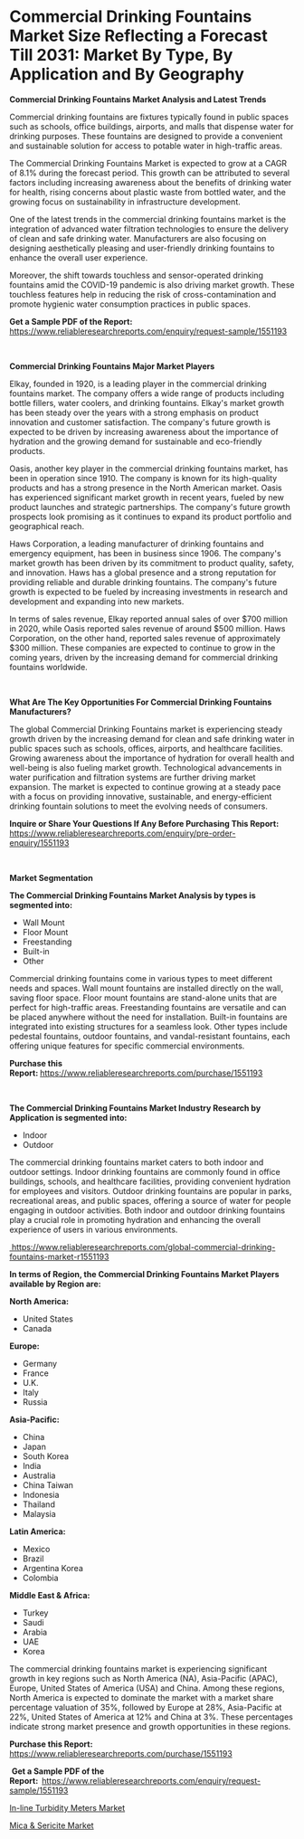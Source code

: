 <p><h1>Commercial Drinking Fountains Market Size Reflecting a Forecast Till 2031: Market By Type, By Application and By Geography</h1></p><p><strong>Commercial Drinking Fountains Market Analysis and Latest Trends</strong></p>
<p><p>Commercial drinking fountains are fixtures typically found in public spaces such as schools, office buildings, airports, and malls that dispense water for drinking purposes. These fountains are designed to provide a convenient and sustainable solution for access to potable water in high-traffic areas.</p><p>The Commercial Drinking Fountains Market is expected to grow at a CAGR of 8.1% during the forecast period. This growth can be attributed to several factors including increasing awareness about the benefits of drinking water for health, rising concerns about plastic waste from bottled water, and the growing focus on sustainability in infrastructure development.</p><p>One of the latest trends in the commercial drinking fountains market is the integration of advanced water filtration technologies to ensure the delivery of clean and safe drinking water. Manufacturers are also focusing on designing aesthetically pleasing and user-friendly drinking fountains to enhance the overall user experience.</p><p>Moreover, the shift towards touchless and sensor-operated drinking fountains amid the COVID-19 pandemic is also driving market growth. These touchless features help in reducing the risk of cross-contamination and promote hygienic water consumption practices in public spaces.</p></p>
<p><strong>Get a Sample PDF of the Report:&nbsp;</strong> <a href="https://www.reliableresearchreports.com/enquiry/request-sample/1551193">https://www.reliableresearchreports.com/enquiry/request-sample/1551193</a></p>
<p>&nbsp;</p>
<p><strong>Commercial Drinking Fountains Major Market Players</strong></p>
<p><p>Elkay, founded in 1920, is a leading player in the commercial drinking fountains market. The company offers a wide range of products including bottle fillers, water coolers, and drinking fountains. Elkay's market growth has been steady over the years with a strong emphasis on product innovation and customer satisfaction. The company's future growth is expected to be driven by increasing awareness about the importance of hydration and the growing demand for sustainable and eco-friendly products.</p><p>Oasis, another key player in the commercial drinking fountains market, has been in operation since 1910. The company is known for its high-quality products and has a strong presence in the North American market. Oasis has experienced significant market growth in recent years, fueled by new product launches and strategic partnerships. The company's future growth prospects look promising as it continues to expand its product portfolio and geographical reach.</p><p>Haws Corporation, a leading manufacturer of drinking fountains and emergency equipment, has been in business since 1906. The company's market growth has been driven by its commitment to product quality, safety, and innovation. Haws has a global presence and a strong reputation for providing reliable and durable drinking fountains. The company's future growth is expected to be fueled by increasing investments in research and development and expanding into new markets.</p><p>In terms of sales revenue, Elkay reported annual sales of over $700 million in 2020, while Oasis reported sales revenue of around $500 million. Haws Corporation, on the other hand, reported sales revenue of approximately $300 million. These companies are expected to continue to grow in the coming years, driven by the increasing demand for commercial drinking fountains worldwide.</p></p>
<p>&nbsp;</p>
<p><strong>What Are The Key Opportunities For Commercial Drinking Fountains Manufacturers?</strong></p>
<p><p>The global Commercial Drinking Fountains market is experiencing steady growth driven by the increasing demand for clean and safe drinking water in public spaces such as schools, offices, airports, and healthcare facilities. Growing awareness about the importance of hydration for overall health and well-being is also fueling market growth. Technological advancements in water purification and filtration systems are further driving market expansion. The market is expected to continue growing at a steady pace with a focus on providing innovative, sustainable, and energy-efficient drinking fountain solutions to meet the evolving needs of consumers.</p></p>
<p><strong>Inquire or Share Your Questions If Any Before Purchasing This Report:</strong> <a href="https://www.reliableresearchreports.com/enquiry/pre-order-enquiry/1551193">https://www.reliableresearchreports.com/enquiry/pre-order-enquiry/1551193</a></p>
<p>&nbsp;</p>
<p><strong>Market Segmentation</strong></p>
<p><strong>The Commercial Drinking Fountains Market Analysis by types is segmented into:</strong></p>
<p><ul><li>Wall Mount</li><li>Floor Mount</li><li>Freestanding</li><li>Built-in</li><li>Other</li></ul></p>
<p><p>Commercial drinking fountains come in various types to meet different needs and spaces. Wall mount fountains are installed directly on the wall, saving floor space. Floor mount fountains are stand-alone units that are perfect for high-traffic areas. Freestanding fountains are versatile and can be placed anywhere without the need for installation. Built-in fountains are integrated into existing structures for a seamless look. Other types include pedestal fountains, outdoor fountains, and vandal-resistant fountains, each offering unique features for specific commercial environments.</p></p>
<p><strong>Purchase this Report:&nbsp;</strong><a href="https://www.reliableresearchreports.com/purchase/1551193">https://www.reliableresearchreports.com/purchase/1551193</a></p>
<p>&nbsp;</p>
<p><strong>The Commercial Drinking Fountains Market Industry Research by Application is segmented into:</strong></p>
<p><ul><li>Indoor</li><li>Outdoor</li></ul></p>
<p><p>The commercial drinking fountains market caters to both indoor and outdoor settings. Indoor drinking fountains are commonly found in office buildings, schools, and healthcare facilities, providing convenient hydration for employees and visitors. Outdoor drinking fountains are popular in parks, recreational areas, and public spaces, offering a source of water for people engaging in outdoor activities. Both indoor and outdoor drinking fountains play a crucial role in promoting hydration and enhancing the overall experience of users in various environments.</p></p>
<p><a href="https://www.reliableresearchreports.com/global-commercial-drinking-fountains-market-r1551193">&nbsp;https://www.reliableresearchreports.com/global-commercial-drinking-fountains-market-r1551193</a></p>
<p><strong>In terms of Region, the Commercial Drinking Fountains Market Players available by Region are:</strong></p>
<p>
    <p> <strong> North America: </strong>
        <ul>
            <li>United States</li>
            <li>Canada</li>
        </ul>
        </p> 
    <p> <strong> Europe: </strong>
        <ul>
            <li>Germany</li>
            <li>France</li>
            <li>U.K.</li>
            <li>Italy</li>
            <li>Russia</li>
        </ul>
        </p> 
    <p> <strong> Asia-Pacific: </strong>
        <ul>
            <li>China</li>
            <li>Japan</li>
            <li>South Korea</li>
            <li>India</li>
            <li>Australia</li>
            <li>China Taiwan</li>
            <li>Indonesia</li>
            <li>Thailand</li>
            <li>Malaysia</li>
        </ul>
        </p> 
    <p> <strong> Latin America: </strong>
        <ul>
            <li>Mexico</li>
            <li>Brazil</li>
            <li>Argentina Korea</li>
            <li>Colombia</li>
        </ul>
        </p> 
    <p> <strong> Middle East & Africa: </strong>
        <ul>
            <li>Turkey</li>
            <li>Saudi</li>
            <li>Arabia</li>
            <li>UAE</li>
            <li>Korea</li>
        </ul>
    </p>
    </p>
<p><p>The commercial drinking fountains market is experiencing significant growth in key regions such as North America (NA), Asia-Pacific (APAC), Europe, United States of America (USA) and China. Among these regions, North America is expected to dominate the market with a market share percentage valuation of 35%, followed by Europe at 28%, Asia-Pacific at 22%, United States of America at 12% and China at 3%. These percentages indicate strong market presence and growth opportunities in these regions.</p></p>
<p><strong>Purchase this Report: </strong><a href="https://www.reliableresearchreports.com/purchase/1551193">https://www.reliableresearchreports.com/purchase/1551193</a></p>
<p>&nbsp;<strong>Get a Sample PDF of the Report:&nbsp;&nbsp;</strong><a href="https://www.reliableresearchreports.com/enquiry/request-sample/1551193">https://www.reliableresearchreports.com/enquiry/request-sample/1551193</a></p>
<p><strong></strong></p>
<p><p><a href="https://view.publitas.com/reportprime-1/comprehensive-analysis-of-the-global-in-line-turbidity-meters-market-growth-trends-market-forecasts-2024-2031/">In-line Turbidity Meters Market</a></p><p><a href="https://github.com/beatblasta/Market-Research-Report-List-3/blob/main/mica-sericite-market.md">Mica & Sericite Market</a></p></p>